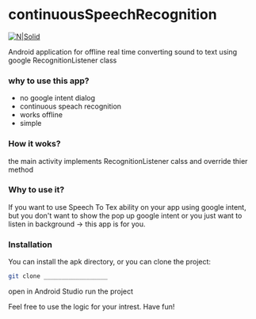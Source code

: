 # continuousSpeechRecognition
[![N|Solid](https://cldup.com/dTxpPi9lDf.thumb.png)](https://nodesource.com/products/nsolid)

Android application for offline real time converting sound to text using google RecognitionListener class
### why to use this app?
 - no google intent dialog
 - continuous speach recognition
 - works offline
 - simple

### How it woks?
the main activity implements RecognitionListener calss and override thier method

### Why to use it?
If you want to use Speech To Tex ability on your app using google intent, but you don't want to show the pop up google intent or you just want to listen in background -> this app is for you.

### Installation
You can install the apk directory, or you can clone the project:
```sh
git clone __________________
```
open in Android Studio
run the project

Feel free to use the logic for your intrest.
Have fun!
